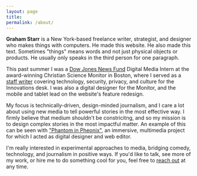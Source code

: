 ```yaml
---
layout: page
title: 
permalink: /about/
---
```


**Graham Starr** is a New York-based freelance writer, strategist, and designer who makes things with computers. He made this website. He also made this text. Sometimes "things" means words and not just physical objects or products. He usually only speaks in the third person for one paragraph.

This past summer I was a [Dow Jones News Fund](http://www.newsfund.org/) Digital Media Intern at the award-winning Christian Science Monitor in Boston, where I served as a [staff writer](http://www.csmonitor.com/About/People/Graham-Starr) covering technology, security, privacy, and culture for the Innovations desk. I was also a digital designer for the Monitor, and the mobile and tablet lead on the website's feature redesign.

My focus is technically-driven, design-minded journalism, and I care a lot about using new media to tell powerful stories in the most effective way. I firmly believe that medium shouldn't be constricitng, and so my mission is to design complex stories in the most impactful matter. An example of this can be seen with ["Phantom in Pheonix"](http://djnf.atavist.com/), an immersive, multimedia project for which I acted as digital designer and web editor.  

I'm really interested in experimental approaches to media, bridging comedy, technology, and journalism in positive ways. If you'd like to talk, see more of my work, or hire me to do something cool for you, feel free to [reach out](mailto:&#104;&#101;&#108;&#108;&#111;&#064;&#103;&#115;&#116;&#097;&#114;&#114;&#046;&#109;&#101;?subject=Hi%20Graham%21) at any time. 
